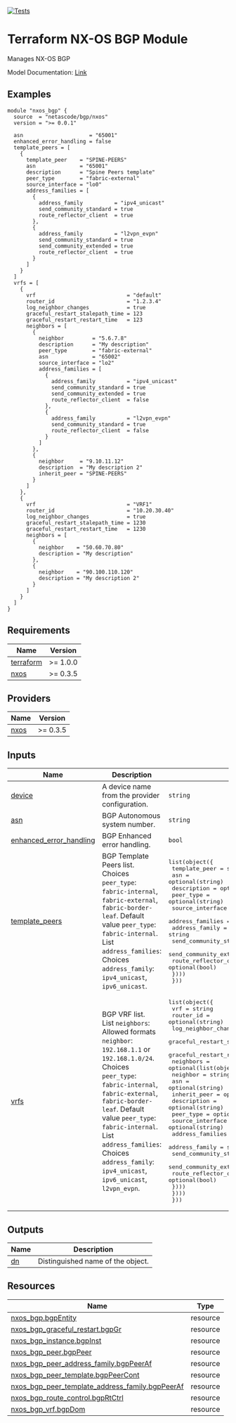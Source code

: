 <!-- BEGIN_TF_DOCS -->
[![Tests](https://github.com/netascode/terraform-nxos-bgp/actions/workflows/test.yml/badge.svg)](https://github.com/netascode/terraform-nxos-bgp/actions/workflows/test.yml)

# Terraform NX-OS BGP Module

Manages NX-OS BGP

Model Documentation: [Link](https://developer.cisco.com/docs/cisco-nexus-3000-and-9000-series-nx-api-rest-sdk-user-guide-and-api-reference-release-9-3x/#!configuring-bgp)

## Examples

```hcl
module "nxos_bgp" {
  source  = "netascode/bgp/nxos"
  version = ">= 0.0.1"

  asn                     = "65001"
  enhanced_error_handling = false
  template_peers = [
    {
      template_peer    = "SPINE-PEERS"
      asn              = "65001"
      description      = "Spine Peers template"
      peer_type        = "fabric-external"
      source_interface = "lo0"
      address_families = [
        {
          address_family          = "ipv4_unicast"
          send_community_standard = true
          route_reflector_client  = true
        },
        {
          address_family          = "l2vpn_evpn"
          send_community_standard = true
          send_community_extended = true
          route_reflector_client  = true
        }
      ]
    }
  ]
  vrfs = [
    {
      vrf                             = "default"
      router_id                       = "1.2.3.4"
      log_neighbor_changes            = true
      graceful_restart_stalepath_time = 123
      graceful_restart_restart_time   = 123
      neighbors = [
        {
          neighbor         = "5.6.7.8"
          description      = "My description"
          peer_type        = "fabric-external"
          asn              = "65002"
          source_interface = "lo2"
          address_families = [
            {
              address_family          = "ipv4_unicast"
              send_community_standard = true
              send_community_extended = true
              route_reflector_client  = false
            },
            {
              address_family          = "l2vpn_evpn"
              send_community_standard = true
              route_reflector_client  = false
            }
          ]
        },
        {
          neighbor     = "9.10.11.12"
          description  = "My description 2"
          inherit_peer = "SPINE-PEERS"
        }
      ]
    },
    {
      vrf                             = "VRF1"
      router_id                       = "10.20.30.40"
      log_neighbor_changes            = true
      graceful_restart_stalepath_time = 1230
      graceful_restart_restart_time   = 1230
      neighbors = [
        {
          neighbor    = "50.60.70.80"
          description = "My description"
        },
        {
          neighbor    = "90.100.110.120"
          description = "My description 2"
        }
      ]
    }
  ]
}
```

## Requirements

| Name | Version |
|------|---------|
| <a name="requirement_terraform"></a> [terraform](#requirement\_terraform) | >= 1.0.0 |
| <a name="requirement_nxos"></a> [nxos](#requirement\_nxos) | >= 0.3.5 |

## Providers

| Name | Version |
|------|---------|
| <a name="provider_nxos"></a> [nxos](#provider\_nxos) | >= 0.3.5 |

## Inputs

| Name | Description | Type | Default | Required |
|------|-------------|------|---------|:--------:|
| <a name="input_device"></a> [device](#input\_device) | A device name from the provider configuration. | `string` | `null` | no |
| <a name="input_asn"></a> [asn](#input\_asn) | BGP Autonomous system number. | `string` | n/a | yes |
| <a name="input_enhanced_error_handling"></a> [enhanced\_error\_handling](#input\_enhanced\_error\_handling) | BGP Enhanced error handling. | `bool` | `true` | no |
| <a name="input_template_peers"></a> [template\_peers](#input\_template\_peers) | BGP Template Peers list.<br>  Choices `peer_type`: `fabric-internal`, `fabric-external`, `fabric-border-leaf`. Default value `peer_type`: `fabric-internal`.<br>  List `address_families`:<br>  Choices `address_family`: `ipv4_unicast`, `ipv6_unicast`. | <pre>list(object({<br>    template_peer    = string<br>    asn              = optional(string)<br>    description      = optional(string)<br>    peer_type        = optional(string)<br>    source_interface = optional(string)<br>    address_families = optional(list(object({<br>      address_family          = string<br>      send_community_standard = optional(bool)<br>      send_community_extended = optional(bool)<br>      route_reflector_client  = optional(bool)<br>    })))<br>  }))</pre> | `[]` | no |
| <a name="input_vrfs"></a> [vrfs](#input\_vrfs) | BGP VRF list.<br>  List `neighbors`:<br>  Allowed formats `neighbor`: `192.168.1.1` or `192.168.1.0/24`.<br>  Choices `peer_type`: `fabric-internal`, `fabric-external`, `fabric-border-leaf`. Default value `peer_type`: `fabric-internal`.<br>  List `address_families`:<br>  Choices `address_family`: `ipv4_unicast`, `ipv6_unicast`, `l2vpn_evpn`. | <pre>list(object({<br>    vrf                             = string<br>    router_id                       = optional(string)<br>    log_neighbor_changes            = optional(bool)<br>    graceful_restart_stalepath_time = optional(number)<br>    graceful_restart_restart_time   = optional(number)<br>    neighbors = optional(list(object({<br>      neighbor         = string<br>      asn              = optional(string)<br>      inherit_peer     = optional(string)<br>      description      = optional(string)<br>      peer_type        = optional(string)<br>      source_interface = optional(string)<br>      address_families = optional(list(object({<br>        address_family          = string<br>        send_community_standard = optional(bool)<br>        send_community_extended = optional(bool)<br>        route_reflector_client  = optional(bool)<br>      })))<br>    })))<br>  }))</pre> | `[]` | no |

## Outputs

| Name | Description |
|------|-------------|
| <a name="output_dn"></a> [dn](#output\_dn) | Distinguished name of the object. |

## Resources

| Name | Type |
|------|------|
| [nxos_bgp.bgpEntity](https://registry.terraform.io/providers/netascode/nxos/latest/docs/resources/bgp) | resource |
| [nxos_bgp_graceful_restart.bgpGr](https://registry.terraform.io/providers/netascode/nxos/latest/docs/resources/bgp_graceful_restart) | resource |
| [nxos_bgp_instance.bgpInst](https://registry.terraform.io/providers/netascode/nxos/latest/docs/resources/bgp_instance) | resource |
| [nxos_bgp_peer.bgpPeer](https://registry.terraform.io/providers/netascode/nxos/latest/docs/resources/bgp_peer) | resource |
| [nxos_bgp_peer_address_family.bgpPeerAf](https://registry.terraform.io/providers/netascode/nxos/latest/docs/resources/bgp_peer_address_family) | resource |
| [nxos_bgp_peer_template.bgpPeerCont](https://registry.terraform.io/providers/netascode/nxos/latest/docs/resources/bgp_peer_template) | resource |
| [nxos_bgp_peer_template_address_family.bgpPeerAf](https://registry.terraform.io/providers/netascode/nxos/latest/docs/resources/bgp_peer_template_address_family) | resource |
| [nxos_bgp_route_control.bgpRtCtrl](https://registry.terraform.io/providers/netascode/nxos/latest/docs/resources/bgp_route_control) | resource |
| [nxos_bgp_vrf.bgpDom](https://registry.terraform.io/providers/netascode/nxos/latest/docs/resources/bgp_vrf) | resource |
<!-- END_TF_DOCS -->